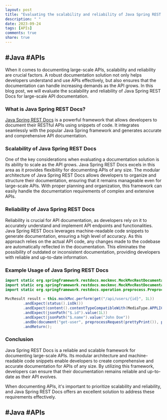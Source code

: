 ```yaml
---
layout: post
title: "Evaluating the scalability and reliability of Java Spring REST Docs for large-scale API documentation"
description: " "
date: 2023-09-24
tags: [APIs]
comments: true
share: true
---
```

## #Java #APIs

When it comes to documenting large-scale APIs, scalability and reliability are crucial factors. A robust documentation solution not only helps developers understand and use APIs effectively, but also ensures that the documentation can handle increasing demands as the API grows. In this blog post, we will evaluate the scalability and reliability of Java Spring REST Docs for large-scale API documentation.

### What is Java Spring REST Docs?
[Java Spring REST Docs](https://spring.io/projects/spring-restdocs) is a powerful framework that allows developers to document their RESTful APIs using snippets of code. It integrates seamlessly with the popular Java Spring framework and generates accurate and comprehensive API documentation.

### Scalability of Java Spring REST Docs
One of the key considerations when evaluating a documentation solution is its ability to scale as the API grows. Java Spring REST Docs excels in this area as it provides flexibility for documenting APIs of any size. The modular architecture of Java Spring REST Docs allows developers to organize and structure their documentation, ensuring that it remains manageable even for large-scale APIs. With proper planning and organization, this framework can easily handle the documentation requirements of complex and extensive APIs.

### Reliability of Java Spring REST Docs
Reliability is crucial for API documentation, as developers rely on it to accurately understand and implement API endpoints and functionalities. Java Spring REST Docs leverages machine-readable code snippets to generate documentation, ensuring a high level of accuracy. As this approach relies on the actual API code, any changes made to the codebase are automatically reflected in the documentation. This eliminates the possibility of outdated or inconsistent documentation, providing developers with reliable and up-to-date information.

### Example Usage of Java Spring REST Docs
```java
import static org.springframework.restdocs.mockmvc.MockMvcRestDocumentation.document;  
import static org.springframework.restdocs.mockmvc.MockMvcRestDocumentation.documentationConfiguration;  
import static org.springframework.restdocs.operation.preprocess.Preprocessors.prettyPrint;  
      
MvcResult result = this.mockMvc.perform(get("/api/users/{id}", 1L))  
        .andExpect(status().isOk())  
        .andExpect(content().contentTypeCompatibleWith(MediaType.APPLICATION_JSON))  
        .andExpect(jsonPath("$.id").value(1L))  
        .andExpect(jsonPath("$.name").value("John Doe"))  
        .andDo(document("get-user", preprocessRequest(prettyPrint()), preprocessResponse(prettyPrint())))  
        .andReturn();
```

### Conclusion
Java Spring REST Docs is a reliable and scalable framework for documenting large-scale APIs. Its modular architecture and machine-readable code snippets enable developers to create comprehensive and accurate documentation for APIs of any size. By utilizing this framework, developers can ensure that their documentation remains reliable and up-to-date as their API evolves.

When documenting APIs, it's important to prioritize scalability and reliability, and Java Spring REST Docs offers an excellent solution to address these requirements effectively.

## #Java #APIs